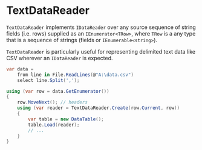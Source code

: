 # TextDataReader

`TextDataReader` implements `IDataReader` over any source sequence of string
fields (i.e. rows) supplied as an `IEnumerator<TRow>`, where `TRow` is a
any type that is a sequence of strings (fields or `IEnumerable<string>`).

`TextDataReader` is particularly useful for representing delimited text data
like CSV wherever an `IDataReader` is expected.

```c#
var data =
    from line in File.ReadLines(@"A:\data.csv")
    select line.Split(',');

using (var row = data.GetEnumerator())
{
    row.MoveNext(); // headers
    using (var reader = TextDataReader.Create(row.Current, row))
    {
        var table = new DataTable();
        table.Load(reader);
        // ...
    }
}
```
